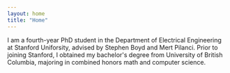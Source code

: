 ```yaml
---
layout: home
title: "Home"
---
```


I am a fourth-year PhD student in the Department of Electrical Engineering at Stanford Uniforsity, advised by Stephen Boyd and Mert Pilanci. Prior to joining Stanford, I obtained my bachelor's degree from University of British Columbia, majoring in combined honors math and computer science.
